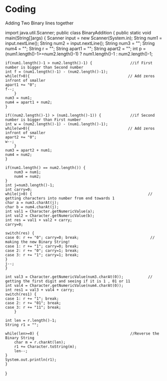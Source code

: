 # Coding
Adding Two Binary lines together

import java.util.Scanner;
public class BinaryAddition {
public static void main(String[]args) {
    Scanner input = new Scanner(System.in);
    String num1 = input.nextLine();
    String num2 = input.nextLine();
    String num3 = "";
    String num4 = "";
    String r  = "";
    String apart1 = "";
    String apart2 = "";
    int p = (num1.length()-1>=num2.length()-1) ? num1.length()-1 : num2.length()-1;

    if(num1.length()-1 > num2.length()-1) {                 //if First number is bigger than Second number
    int f = (num1.length()-1) - (num2.length()-1);
    while(f>0){                                            // Add zeros infront of smaller
    apart1 += "0";
    f--;
        }
    num3 = num1;
    num4 = apart1 + num2;
    }

    if((num2.length()-1) > (num1.length()-1)) {             //if Second number is bigger than First number
    int w = (num2.length()-1) - (num1.length()-1);
    while(w>0){                                            // Add zeros infront of smaller
    apart2 += "0";
    w--;
        }
    num3 = apart2 + num1;
    num4 = num2;
    }

    if(num1.length() == num2.length()) {
        num3 = num1;
        num4 = num2;
    }
	int j=num3.length()-1;
    int carry=0;
    while(j>0) {                          						    // getting characters into number from end towards 1
    char a = num3.charAt(j);
    char b = num4.charAt(j);
    int val1 = Character.getNumericValue(a);
    int val2 = Character.getNumericValue(b);
    int res = val1 + val2 + carry;
    carry=0;

    switch(res) {
    case 0: r += "0"; carry=0; break;                                // making the new Binary String!
    case 1: r += "1"; carry=0; break;
    case 2: r += "0"; carry=1; break;
    case 3: r += "1"; carry=1; break;
    }
    j--;
    }

    int val3 = Character.getNumericValue(num3.charAt(0));			// getting the first digit and seeing if it is 1 , 01 or 11
    int val4 = Character.getNumericValue(num4.charAt(0));
    int res1 = val3 + val4 + carry;
    switch(res1) {
    case 1: r += "1"; break;
    case 2: r += "01"; break;
    case 3: r += "11"; break;
        }

    int len = r.length()-1;
    String r1 = "";

    while(len>=0) {                                         //Reverse the Binary String
        char m = r.charAt(len);
        r1 += Character.toString(m);
        len--;
    }
    System.out.println(r1);
    }
}
